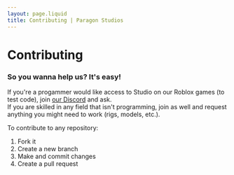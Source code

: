 ```yaml
---
layout: page.liquid
title: Contributing | Paragon Studios
---
```


# Contributing
### So you wanna help us? It's easy!

If you're a progammer would like access to Studio on our Roblox games (to test code), join [our Discord](https://discord.gg/7Up7E66yZZ) and ask.<br>
If you are skilled in any field that isn't programming, join as well and request anything you might need to work (rigs, models, etc.).

To contribute to any repository:
1. Fork it
2. Create a new branch
3. Make and commit changes
4. Create a pull request
